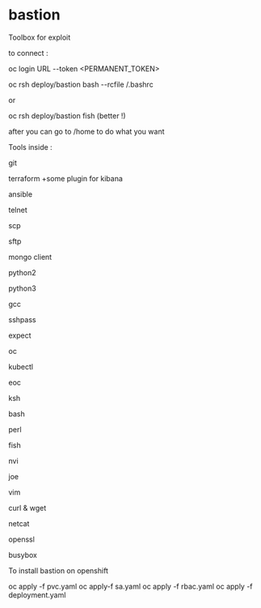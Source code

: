 # bastion

Toolbox for exploit
  
to connect :
  
  
  oc login URL --token <PERMANENT_TOKEN>
  
  oc rsh deploy/bastion bash --rcfile /.bashrc
  
  or
  
  oc rsh deploy/bastion fish    (better !)
             
after you can go to /home to do what you want

Tools inside :

  git
  
  terraform +some plugin  for kibana
  
  ansible
  
  telnet
  
  scp
  
  sftp
  
  mongo client
  
  python2
  
  python3
  
  gcc
  
  sshpass
  
  expect
  
  oc
  
  kubectl
  
  eoc
  
  ksh
  
  bash
  
  perl
  
  fish
  
  nvi
  
  joe
  
  vim
  
  curl & wget
  
  netcat
  
  openssl
  
  busybox
  

To install bastion on openshift

  oc apply -f pvc.yaml
  oc apply-f sa.yaml
  oc apply -f rbac.yaml
  oc apply -f deployment.yaml

